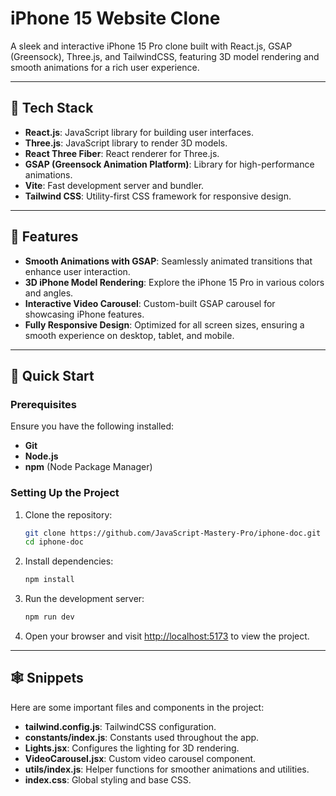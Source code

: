                                                                           

# iPhone 15 Website Clone

A sleek and interactive iPhone 15 Pro clone built with React.js, GSAP (Greensock), Three.js, and TailwindCSS, featuring 3D model rendering and smooth animations for a rich user experience.

---

## 🚀 Tech Stack

- **React.js**: JavaScript library for building user interfaces.
- **Three.js**: JavaScript library to render 3D models.
- **React Three Fiber**: React renderer for Three.js.
- **GSAP (Greensock Animation Platform)**: Library for high-performance animations.
- **Vite**: Fast development server and bundler.
- **Tailwind CSS**: Utility-first CSS framework for responsive design.

---

## 🔋 Features

- **Smooth Animations with GSAP**: Seamlessly animated transitions that enhance user interaction.
- **3D iPhone Model Rendering**: Explore the iPhone 15 Pro in various colors and angles.
- **Interactive Video Carousel**: Custom-built GSAP carousel for showcasing iPhone features.
- **Fully Responsive Design**: Optimized for all screen sizes, ensuring a smooth experience on desktop, tablet, and mobile.

---

## 🤸 Quick Start

### Prerequisites

Ensure you have the following installed:

- **Git**
- **Node.js**
- **npm** (Node Package Manager)

### Setting Up the Project

1. Clone the repository:

   ```bash
   git clone https://github.com/JavaScript-Mastery-Pro/iphone-doc.git
   cd iphone-doc
   ```

2. Install dependencies:

   ```bash
   npm install
   ```

3. Run the development server:

   ```bash
   npm run dev
   ```

4. Open your browser and visit [http://localhost:5173](http://localhost:5173) to view the project.

---

## 🕸️ Snippets

Here are some important files and components in the project:

- **tailwind.config.js**: TailwindCSS configuration.
- **constants/index.js**: Constants used throughout the app.
- **Lights.jsx**: Configures the lighting for 3D rendering.
- **VideoCarousel.jsx**: Custom video carousel component.
- **utils/index.js**: Helper functions for smoother animations and utilities.
- **index.css**: Global styling and base CSS.
